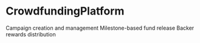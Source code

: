 # CrowdfundingPlatform
 Campaign creation and management Milestone-based fund release Backer rewards distribution
